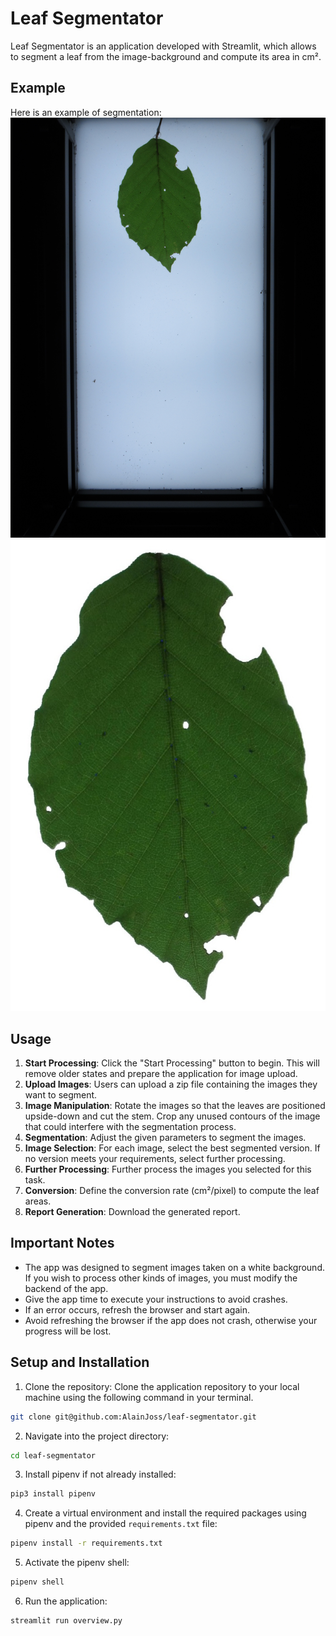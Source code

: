 # Leaf Segmentator

Leaf Segmentator is an application developed with Streamlit, which allows to segment a leaf from the image-background and compute its area in cm².

## Example

Here is an example of segmentation:
![Original](/examples/orig.jpeg)
![Segmented](/examples/segm.jpeg)

## Usage

1. **Start Processing**: Click the "Start Processing" button to begin. This will remove older states and prepare the application for image upload.
2. **Upload Images**: Users can upload a zip file containing the images they want to segment.
3. **Image Manipulation**: Rotate the images so that the leaves are positioned upside-down and cut the stem. Crop any unused contours of the image that could interfere with the segmentation process.
4. **Segmentation**: Adjust the given parameters to segment the images.
5. **Image Selection**: For each image, select the best segmented version. If no version meets your requirements, select further processing.
6. **Further Processing**: Further process the images you selected for this task.
7. **Conversion**: Define the conversion rate (cm²/pixel) to compute the leaf areas.
8. **Report Generation**: Download the generated report.

## Important Notes

- The app was designed to segment images taken on a white background. If you wish to process other kinds of images, you must modify the backend of the app.
- Give the app time to execute your instructions to avoid crashes.
- If an error occurs, refresh the browser and start again.
- Avoid refreshing the browser if the app does not crash, otherwise your progress will be lost.

## Setup and Installation

1. Clone the repository: Clone the application repository to your local machine using the following command in your terminal.

```bash
git clone git@github.com:AlainJoss/leaf-segmentator.git
```

2. Navigate into the project directory:

```bash
cd leaf-segmentator
```

3. Install pipenv if not already installed:

```bash
pip3 install pipenv
```

4. Create a virtual environment and install the required packages using pipenv and the provided `requirements.txt` file:

```bash
pipenv install -r requirements.txt
```

5. Activate the pipenv shell:

```bash
pipenv shell
```

6. Run the application:

```bash
streamlit run overview.py
```
